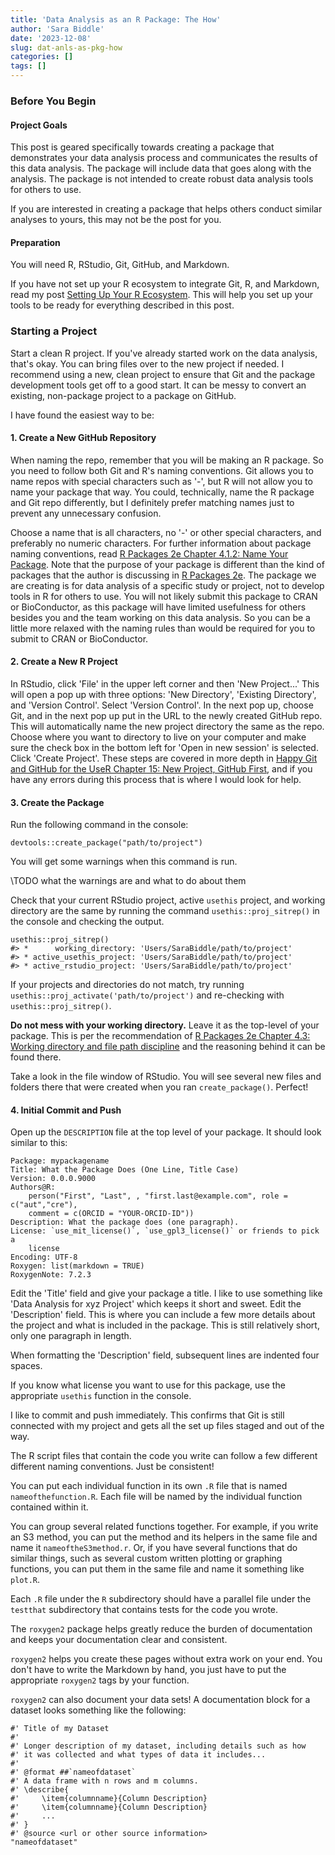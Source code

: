 ```yaml
---
title: 'Data Analysis as an R Package: The How'
author: 'Sara Biddle'
date: '2023-12-08'
slug: dat-anls-as-pkg-how
categories: []
tags: []
---
```


### Before You Begin

#### Project Goals

This post is geared specifically towards creating a package that demonstrates your data analysis process and communicates the results of this data analysis. The package will include data that goes along with the analysis. The package is not intended to create robust data analysis tools for others to use.

If you are interested in creating a package that helps others conduct similar analyses to yours, this may not be the post for you.

#### Preparation

You will need R, RStudio, Git, GitHub, and Markdown.

If you have not set up your R ecosystem to integrate Git, R, and Markdown, read my post [Setting Up Your R Ecosystem][post-r-eco]. This will help you set up your tools to be ready for everything described in this post.

### Starting a Project

Start a clean R project. If you've already started work on the data analysis, that's okay. You can bring files over to the new project if needed. I recommend using a new, clean project to ensure that Git and the package development tools get off to a good start. It can be messy to convert an existing, non-package project to a package on GitHub. 

I have found the easiest way to be:

#### 1. Create a New GitHub Repository

When naming the repo, remember that you will be making an R package. So you need to follow both Git and R's naming conventions. Git allows you to name repos with special characters such as '-', but R will not allow you to name your package that way. You could, technically, name the R package and Git repo differently, but I definitely prefer matching names just to prevent any unnecessary confusion. 

Choose a name that is all characters, no '-' or other special characters, and preferably no numeric characters. For further information about package naming conventions, read [R Packages 2e Chapter 4.1.2: Name Your Package][rpackages4.1.2url]. Note that the purpose of your package is different than the kind of packages that the author is discussing in [R Packages 2e][rpackagesurl]. The package we are creating is for data analysis of a specific study or project, not to develop tools in R for others to use. You will not likely submit this package to CRAN or BioConductor, as this package will have limited usefulness for others besides you and the team working on this data analysis. So you can be a little more relaxed with the naming rules than would be required for you to submit to CRAN or BioConductor. 
    
#### 2. Create a New R Project

In RStudio, click 'File' in the upper left corner and then 'New Project...'  This will open a pop up with three options: 'New Directory', 'Existing Directory', and 'Version Control'. Select 'Version Control'. In the next pop up, choose Git, and in the next pop up put in the URL to the newly created GitHub repo. This will automatically name the new project directory the same as the repo. Choose where you want to directory to live on your computer and make sure the check box in the bottom left for 'Open in new session' is selected. Click 'Create Project'. These steps are covered in more depth in [Happy Git and GitHub for the UseR Chapter 15: New Project, GitHub First][HappyGitWithRChapter15URL], and if you have any errors during this process that is where I would look for help.
    
#### 3. Create the Package

Run the following command in the console:

```
devtools::create_package("path/to/project")
```
    
You will get some warnings when this command is run. 

\\TODO what the warnings are and what to do about them

Check that your current RStudio project, active `usethis` project, and working directory are the same by running the command `usethis::proj_sitrep()` in the console and checking the output.

```
usethis::proj_sitrep()
#> *      working_directory: 'Users/SaraBiddle/path/to/project'
#> * active_usethis_project: 'Users/SaraBiddle/path/to/project'
#> * active_rstudio_project: 'Users/SaraBiddle/path/to/project' 
```

If your projects and directories do not match, try running `usethis::proj_activate('path/to/project')` and re-checking with `usethis::proj_sitrep()`. 

**Do not mess with your working directory.** Leave it as the top-level of your package. This is per the recommendation of [R Packages 2e Chapter 4.3: Working directory and file path discipline][rpackagesch4.3url] and the reasoning behind it can be found there. 

Take a look in the file window of RStudio. You will see several new files and folders there that were created when you ran `create_package()`. Perfect!

#### 4. Initial Commit and Push

Open up the `DESCRIPTION` file at the top level of your package. It should look similar to this:

```
Package: mypackagename
Title: What the Package Does (One Line, Title Case)
Version: 0.0.0.9000
Authors@R:
    person("First", "Last", , "first.last@example.com", role = c("aut","cre"),
    comment = c(ORCID = "YOUR-ORCID-ID"))
Description: What the package does (one paragraph).
License: `use_mit_license()`, `use_gpl3_license()` or friends to pick a
    license
Encoding: UTF-8
Roxygen: list(markdown = TRUE)
RoxygenNote: 7.2.3
```

Edit the 'Title' field and give your package a title. I like to use something like 'Data Analysis for xyz Project' which keeps it short and sweet. Edit the 'Description' field. This is where you can include a few more details about the project and what is included in the package. This is still relatively short, only one paragraph in length. 



When formatting the 'Description' field, subsequent lines are indented four spaces. 

If you know what license you want to use for this package, use the appropriate `usethis` function in the console.

I like to commit and push immediately. This confirms that Git is still connected with my project and gets all the set up files staged and out of the way. 



The R script files that contain the code you write can follow a few different different naming conventions. Just be consistent!

You can put each individual function in its own `.R` file that is named `nameofthefunction.R`. Each file will be named by the individual function contained within it.

You can group several related functions together. For example, if you write an S3 method, you can put the method and its helpers in the same file and name it `nameoftheS3method.r`. Or, if you have several functions that do similar things, such as several custom written plotting or graphing functions, you can put them in the same file and name it something like `plot.R`. 

Each `.R` file under the `R` subdirectory should have a parallel file under the `testthat` subdirectory that contains tests for the code you wrote. 



The `roxygen2` package helps greatly reduce the burden of documentation and keeps your documentation clear and consistent. 

`roxygen2` helps you create these pages without extra work on your end. You don't have to write the Markdown by hand, you just have to put the appropriate `roxygen2` tags by your function.

`roxygen2` can also document your data sets! A documentation block for a dataset looks something like the following:

```
#' Title of my Dataset
#'
#' Longer description of my dataset, including details such as how
#' it was collected and what types of data it includes...
#'
#' @format ##`nameofdataset`
#' A data frame with n rows and m columns.
#' \describe{
#'     \item{columnname}{Column Description}
#'     \item{columnname}{Column Description}
#'     ...
#' }
#' @source <url or other source information>
"nameofdataset"
```


[HappyGitWithRChapter15URL]:https://happygitwithr.com/new-github-first
[rpackages4.1.2url]:https://r-pkgs.org/workflow101.html#name-your-package
[rpackagesch4.3url]:https://r-pkgs.org/workflow101.html#working-directory-and-filepath-discipline
[rpackagesurl]:https://r-pkgs.org/
[post-r-eco]: https://saragracebiddle-blog.netlify.app/2023-12-08-r-eco
